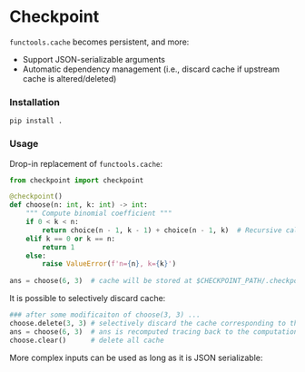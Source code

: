 # Checkpoint
`functools.cache` becomes persistent, and more:
- Support JSON-serializable arguments
- Automatic dependency management (i.e., discard cache if upstream cache is altered/deleted)


### Installation
```
pip install .
```


### Usage
Drop-in replacement of `functools.cache`:
```python
from checkpoint import checkpoint

@checkpoint()
def choose(n: int, k: int) -> int:
    """ Compute binomial coefficient """
    if 0 < k < n:
        return choice(n - 1, k - 1) + choice(n - 1, k)  # Recursive call is nicely handled. 
    elif k == 0 or k == n:
        return 1
    else:
        raise ValueError(f'n={n}, k={k}')
        
ans = choose(6, 3)  # cache will be stored at $CHECKPOINT_PATH/.checkpoint/choice.sqlite
```

It is possible to selectively discard cache: 
```python
### after some modificaiton of choose(3, 3) ...
choose.delete(3, 3) # selectively discard the cache corresponding to the modification
ans = choose(6, 3)  # ans is recomputed tracing back to the computation of choose(3, 3)
choose.clear()      # delete all cache
```

More complex inputs can be used as long as it is JSON serializable:
```python

```
